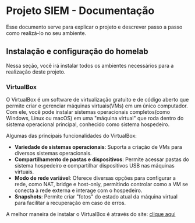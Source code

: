 # Projeto SIEM - Documentação
Esse documento serve para explicar o projeto e descrever passo a passo como realizá-lo no seu ambiente.

## Instalação e configuração do homelab
Nessa seção, você irá instalar todos os ambientes necessários para a realização deste projeto.

### VirtualBox
O VirtualBox é um software de virtualização gratuito e de código aberto que permite criar e gerenciar máquinas virtuais(VMs) em um único computador.
Com ele, você pode instalar sistemas operacionais completos(como Windows, Linux ou macOS) em uma "máquina virtual" que roda dentro do sistema operacional principal, conhecido como sistema hospedeiro.

Algumas das principais funcionalidades do VirtualBox:
- **Variedade de sistemas operacionais**: Suporta a criação de VMs para diversos sistemas operacionais.
- **Compartilhamento de pastas e dispositivos**: Permite acessar pastas do sistema hospedeiro e compartilhar dispositivos USB nas máquinas virtuais.
- **Modo de rede variável**: Oferece diversas opções para configurar a rede, como NAT, bridge e host-only, permitindo controlar como a VM se conecta à rede externa e interage com o hospedeiro.
- **Snapshots**: Permite criar "fotos" do estado atual da máquina virtual para facilitar a recuperação em caso de erros.

A melhor maneira de instalar o VirtualBox é através do site: [clique aqui](https://www.virtualbox.org/wiki/Downloads)
